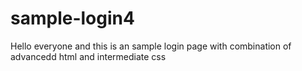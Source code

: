 # sample-login4
Hello everyone  and this is an sample login page with combination of advancedd html  and intermediate css
